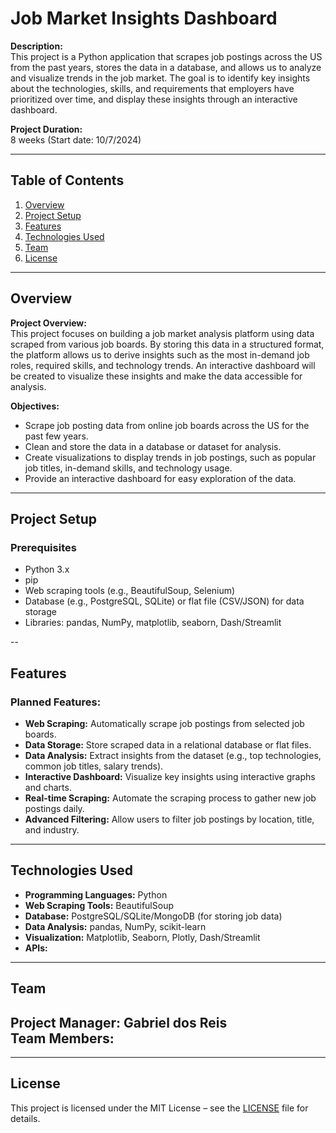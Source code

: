 # Job Market Insights Dashboard

**Description:**  
This project is a Python application that scrapes job postings across the US from the past years, stores the data in a database, and allows us to analyze and visualize trends in the job market. The goal is to identify key insights about the technologies, skills, and requirements that employers have prioritized over time, and display these insights through an interactive dashboard.

**Project Duration:**  
8 weeks (Start date: 10/7/2024)

---

## Table of Contents
1. [Overview](#overview)
2. [Project Setup](#project-setup)
3. [Features](#features)
4. [Technologies Used](#technologies-used)
5. [Team](#team)
6. [License](#license)

---

## Overview

**Project Overview:**  
This project focuses on building a job market analysis platform using data scraped from various job boards. By storing this data in a structured format, the platform allows us to derive insights such as the most in-demand job roles, required skills, and technology trends. An interactive dashboard will be created to visualize these insights and make the data accessible for analysis.

**Objectives:**
- Scrape job posting data from online job boards across the US for the past few years.
- Clean and store the data in a database or dataset for analysis.
- Create visualizations to display trends in job postings, such as popular job titles, in-demand skills, and technology usage.
- Provide an interactive dashboard for easy exploration of the data.

---

## Project Setup

### Prerequisites
- Python 3.x
- pip
- Web scraping tools (e.g., BeautifulSoup, Selenium)
- Database (e.g., PostgreSQL, SQLite) or flat file (CSV/JSON) for data storage
- Libraries: pandas, NumPy, matplotlib, seaborn, Dash/Streamlit

--

## Features

### Planned Features:
- **Web Scraping:** Automatically scrape job postings from selected job boards.
- **Data Storage:** Store scraped data in a relational database or flat files.
- **Data Analysis:** Extract insights from the dataset (e.g., top technologies, common job titles, salary trends).
- **Interactive Dashboard:** Visualize key insights using interactive graphs and charts.
- **Real-time Scraping:** Automate the scraping process to gather new job postings daily.
- **Advanced Filtering:** Allow users to filter job postings by location, title, and industry.

---

## Technologies Used

- **Programming Languages:** Python
- **Web Scraping Tools:** BeautifulSoup
- **Database:** PostgreSQL/SQLite/MongoDB  (for storing job data)
- **Data Analysis:** pandas, NumPy, scikit-learn
- **Visualization:** Matplotlib, Seaborn, Plotly, Dash/Streamlit
- **APIs:** 

---

## Team

**Project Manager:** Gabriel dos Reis  
**Team Members:**  
- 

---

## License

This project is licensed under the MIT License – see the [LICENSE](LICENSE) file for details.

